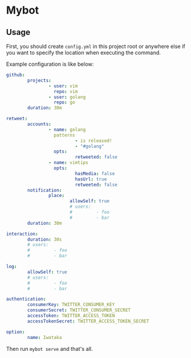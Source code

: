 # Mybot

## Usage

First, you should create `config.yml` in this project root or anywhere else if
you want to specify the location when executing the command.

Example configuration is like below:

```yaml
github:
        projects:
                - user: vim
                  repo: vim
                - user: golang
                  repo: go
        duration: 30m

retweet:
        accounts:
                - name: golang
                  patterns
                          - is released!
                          - "#golang"
                  opts:
                          retweeted: false
                - name: vimtips
                  opts:
                          hasMedia: false
                          hasUrl: true
                          retweeted: false
        notification:
                place:
                        allowSelf: true
                        # users:
                        #         - foo
                        #         - bar
        duration: 30m

interaction:
        duration: 30s
        # users:
        #         - foo
        #         - bar

log:
        allowSelf: true
        # users:
        #         - foo
        #         - bar

authentication:
        consumerKey: TWITTER_CONSUMER_KEY
        consumerSecret: TWITTER_CONSUMER_SECRET
        accessToken: TWITTER_ACCESS_TOKEN
        accessTokenSecret: TWITTER_ACCESS_TOKEN_SECRET

option:
        name: Iwataka
```

Then run `mybot serve` and that's all.
